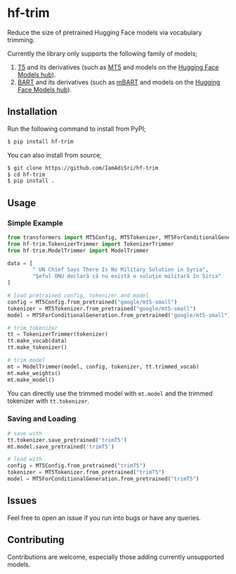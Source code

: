 # hf-trim
Reduce the size of pretrained Hugging Face models via vocabulary trimming.

Currently the library only supports the following family of models;

1. [T5](https://huggingface.co/docs/transformers/model_doc/t5) and its derivatives (such as [MT5](https://huggingface.co/docs/transformers/model_doc/mt5) and models on the [Hugging Face Models hub](https://huggingface.co/models)).
2. [BART](https://huggingface.co/docs/transformers/main/en/model_doc/bart) and its derivatives (such as [mBART](https://huggingface.co/docs/transformers/main/en/model_doc/mbart) and models on the [Hugging Face Models hub](https://huggingface.co/models)).

## Installation

Run the following command to install from PyPI;
```bash
$ pip install hf-trim
```

You can also install from source;

```bash
$ git clone https://github.com/IamAdiSri/hf-trim
$ cd hf-trim
$ pip install .
```

## Usage
### Simple Example
```python
from transformers import MT5Config, MT5Tokenizer, MT5ForConditionalGeneration
from hf-trim.TokenizerTrimmer import TokenizerTrimmer
from hf-trim.ModelTrimmer import ModelTrimmer

data = [
        " UN Chief Says There Is No Military Solution in Syria", 
        "Şeful ONU declară că nu există o soluţie militară în Siria"
]

# load pretrained config, tokenizer and model
config = MT5Config.from_pretrained("google/mt5-small")
tokenizer = MT5Tokenizer.from_pretrained("google/mt5-small")
model = MT5ForConditionalGeneration.from_pretrained("google/mt5-small")

# trim tokenizer
tt = TokenizerTrimmer(tokenizer)
tt.make_vocab(data)
tt.make_tokenizer()

# trim model
mt = ModelTrimmer(model, config, tokenizer, tt.trimmed_vocab)
mt.make_weights()
mt.make_model()
```

You can directly use the trimmed model with `mt.model` and the trimmed tokenizer with `tt.tokenizer`.

### Saving and Loading
```python
# save with
tt.tokenizer.save_pretrained('trimT5')
mt.model.save_pretrained('trimT5')

# load with
config = MT5Config.from_pretrained("trimT5")
tokenizer = MT5Tokenizer.from_pretrained("trimT5")
model = MT5ForConditionalGeneration.from_pretrained("trimT5")
```

## Issues

Feel free to open an issue if you run into bugs or have any queries.

## Contributing

Contributions are welcome, especially those adding currently unsupported models.